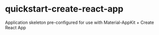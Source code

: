 # quickstart-create-react-app
Application skeleton pre-configured for use with Material-AppKit + Create React App
